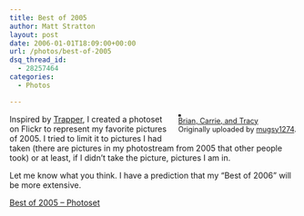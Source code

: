 ```yaml
---
title: Best of 2005
author: Matt Stratton
layout: post
date: 2006-01-01T18:09:00+00:00
url: /photos/best-of-2005
dsq_thread_id:
  - 28257464
categories:
  - Photos

---
```

<div style="float:right;margin-left:10px;margin-bottom:10px;">
  <a title="photo sharing" href="https://www.flickr.com/photos/mugsy/78905666/"><img style="border:solid 2px #000000;" src="https://static.flickr.com/39/78905666_9370114436_m.jpg" alt="" /></a><br /> <span style="font-size:.9em;margin-top:0;"> <a href="https://www.flickr.com/photos/mugsy/78905666/">Brian, Carrie, and Tracy</a><br /> Originally uploaded by <a href="https://www.flickr.com/people/mugsy/">mugsy1274</a>. </span>
</div>

Inspired by [Trapper][1], I created a photoset on Flickr to represent my favorite pictures of 2005. I tried to limit it to pictures I had taken (there are pictures in my photostream from 2005 that other people took) or at least, if I didn&#8217;t take the picture, pictures I am in.

Let me know what you think. I have a prediction that my &#8220;Best of 2006&#8221; will be more extensive.

[Best of 2005 &#8211; Photoset][2]

 [1]: https://www.tjmweb.com
 [2]: https://flickr.com/photos/mugsy/sets/1709814/